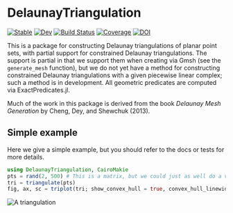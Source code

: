 # DelaunayTriangulation

[![Stable](https://img.shields.io/badge/docs-stable-blue.svg)](https://DanielVandH.github.io/DelaunayTriangulation.jl/stable/)
[![Dev](https://img.shields.io/badge/docs-dev-blue.svg)](https://DanielVandH.github.io/DelaunayTriangulation.jl/dev/)
[![Build Status](https://github.com/DanielVandH/DelaunayTriangulation.jl/actions/workflows/CI.yml/badge.svg?branch=main)](https://github.com/DanielVandH/DelaunayTriangulation.jl/actions/workflows/CI.yml?query=branch%3Amain)
[![Coverage](https://codecov.io/gh/DanielVandH/DelaunayTriangulation.jl/branch/main/graph/badge.svg)](https://codecov.io/gh/DanielVandH/DelaunayTriangulation.jl)
[![DOI](https://zenodo.org/badge/540660309.svg)](https://zenodo.org/badge/latestdoi/540660309)

This is a package for constructing Delaunay triangulations of planar point sets, with partial support for constrained Delaunay triangulations. The support is partial in that we support them when creating via Gmsh (see the `generate_mesh` function), but we do not yet have a method for constructing constrained Delaunay triangulations with a given piecewise linear complex; such a method is in development. All geometric predicates are computed via ExactPredicates.jl.

Much of the work in this package is derived from the book *Delaunay Mesh Generation* by Cheng, Dey, and Shewchuk (2013).

## Simple example 

Here we give a simple example, but you should refer to the docs or tests for more details.

```julia
using DelaunayTriangulation, CairoMakie
pts = rand(2, 500) # This is a matrix, but we could just as well do a vector of vectors or a vector of tuples
tri = triangulate(pts)
fig, ax, sc = triplot(tri; show_convex_hull = true, convex_hull_linewidth=4)
```

![A triangulation](https://github.com/DanielVandH/DelaunayTriangulation.jl/blob/main/test/figures/custom_interface_testing.png?raw=true)
